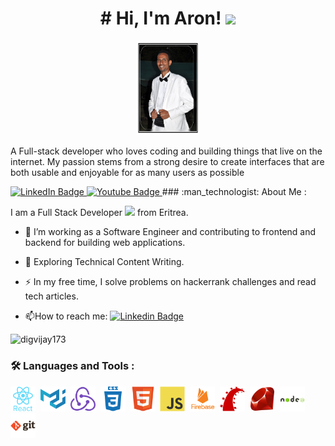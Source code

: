 <div  align="center">
  <h1>
    # Hi, I'm Aron! <img src="https://media.giphy.com/media/hvRJCLFzcasrR4ia7z/giphy.gif" width="40px"/>
  </h1>
</div>  
<div display="flex" wrap="wrap">
  <div align="center">
  <img src="./image/DSC_0713.JPG" width="20%"/>
    <p align="left">A Full-stack developer who loves coding and building things that live on the internet. My passion stems from a strong desire to create interfaces that are both usable and enjoyable for as many users as possible</p>
</div>

  <div width="20%">
    <a href="https://www.linkedin.com/in/aron-abraham-90a4321b0/">
      <img src="https://img.shields.io/badge/LinkedIn-blue?style=for-the-badge&logo=linkedin&logoColor=white" alt="LinkedIn Badge"/>
    </a>
    <a href="/">
      <img src="https://img.shields.io/badge/YouTube-red?style=for-the-badge&logo=youtube&logoColor=white" alt="Youtube Badge"/>
    </a>
### :man_technologist: About Me :

I am a Full Stack Developer <img src="https://media.giphy.com/media/WUlplcMpOCEmTGBtBW/giphy.gif" width="30"> from Eritrea.


  - :telescope: I’m working as a Software Engineer and contributing to frontend and backend for building web applications.

  - :seedling: Exploring Technical Content Writing.

  - :zap: In my free time, I solve problems on hackerrank challenges and read tech articles.
- :mailbox:How to reach me: [![Linkedin Badge](https://img.shields.io/badge/-Aron-blue?style=flat&logo=Linkedin&logoColor=white)](https://www.linkedin.com/in/aron-abraham-90a4321b0/)

    <p align="center"> 
<img src="https://komarev.com/ghpvc/?aron-helu=Aron-helu&label=Views&color=blue&style=plastic" alt="digvijay173" />
 </p>

  ### :hammer_and_wrench: Languages and Tools :

  <div>
    <img src="https://github.com/devicons/devicon/blob/master/icons/react/react-original-wordmark.svg" title="React" alt="React" width="40" height="40"/>&nbsp;
    <img src="https://github.com/devicons/devicon/blob/master/icons/materialui/materialui-original.svg" title="Material UI" alt="Material UI" width="40" height="40"/>&nbsp;
    <img src="https://github.com/devicons/devicon/blob/master/icons/redux/redux-original.svg" title="Redux" alt="Redux " width="40" height="40"/>&nbsp;
    <img src="https://github.com/devicons/devicon/blob/master/icons/css3/css3-plain-wordmark.svg"  title="CSS3" alt="CSS" width="40" height="40"/>&nbsp;
    <img src="https://github.com/devicons/devicon/blob/master/icons/html5/html5-original.svg" title="HTML5" alt="HTML" width="40" height="40"/>&nbsp;
    <img src="https://github.com/devicons/devicon/blob/master/icons/javascript/javascript-original.svg" title="JavaScript" alt="JavaScript" width="40" height="40"/>&nbsp;
    <img src="https://github.com/devicons/devicon/blob/master/icons/firebase/firebase-plain-wordmark.svg" title="Firebase" alt="Firebase" width="40" height="40"/>&nbsp;
    <img src="https://github.com/devicons/devicon/blob/master/icons/rails/rails-plain.svg" title="Rails"  alt="Rails" width="40" height="40"/>&nbsp;
    <img src="https://github.com/devicons/devicon/blob/master/icons/ruby/ruby-original.svg" title="Ruby"  alt="Ruby" width="40" height="40"/>&nbsp;
    <img src="https://github.com/devicons/devicon/blob/master/icons/nodejs/nodejs-original-wordmark.svg" title="NodeJS" alt="NodeJS" width="40" height="40"/>&nbsp;
    <img src="https://github.com/devicons/devicon/blob/master/icons/git/git-original-wordmark.svg" title="Git" **alt="Git" width="40" height="40"/>
  </div>

</div>
</div>  
